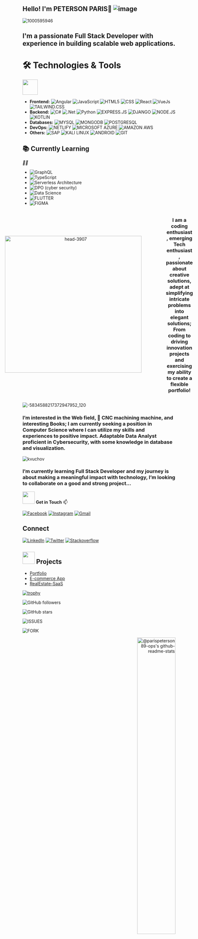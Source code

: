 ## Hello! I'm PETERSON PARIS👋   ![image](https://github.com/user-attachments/assets/3481c21b-ded3-4657-93ea-de08867514c9)
</h2>




    

 



![1000595946](https://github.com/user-attachments/assets/47fea4dd-752f-46f8-b3c9-98a6c5e52fb6)

## I'm a passionate Full Stack Developer with experience in building scalable web applications.


 #  🛠️ Technologies & Tools
   <i><i></i><i></i></i>
    <i><i></i><i></i></i>
    <i><i></i><i></i></i>
    <i><i></i><i></i></i>
    <i><i></i><i></i></i>
    <i><i></i><i></i></i>
    <i><i></i><i></i></i>
    <i><i></i><i></i></i>
    <i><i></i><i></i></i>
    <i><i></i><i></i></i>
    <i><i></i><i></i></i>
    <i><i></i><i></i></i>
    <i><i></i><i></i></i>
    <i><i></i><i></i></i>
    <i><i></i><i></i></i>
    <i><i></i><i></i></i>
    <i><i></i><i></i></i>
    <i><i></i><i></i></i>
    <i><i></i><i></i></i>
    <i><i></i><i></i></i>
    <i><i></i><i></i></i>
    <i><i></i><i></i></i>
    <i><i></i><i></i></i>
    <i><i></i><i></i></i>
    <i><i></i><i></i></i>
    <i><i></i><i></i></i>
    <i><i></i><i></i></i>
    <i><i></i><i></i></i>
    <i><i></i><i></i></i>
    <i><i></i><i></i></i>
    <i><i></i><i></i></i>
    <i><i></i><i></i></i>
    <i><i></i><i></i></i>
    <i><i></i><i></i></i>
    <i><i></i><i></i></i>
    <i><i></i><i></i></i>
    <i><i></i><i></i></i>
    <i><i></i><i></i></i>
 <img src="https://emojis.slackmojis.com/emojis/images/1680554188/65018/cat-roomba-exceptionally-fast.gif"
width="50" />

- **Frontend:**  ![Angular](https://img.shields.io/badge/Angular-DD0031?style=for-the-badge&logo=angular&logoColor=white) ![JavaScript](https://img.shields.io/badge/JavaScript-F7DF1E?style=for-the-badge&logo=javascript&logoColor=black)   ![HTML5](https://img.shields.io/badge/HTML5-E34F26?style=for-the-badge&logo=html5&logoColor=white) ![CSS](https://img.shields.io/badge/CSS3-1572B6?style=for-the-badge&logo=css3&logoColor=white)  ![React](https://img.shields.io/badge/React-20232A?style=for-the-badge&logo=react&logoColor=61DAFB) ![VueJs](https://img.shields.io/badge/Vue.js-35495E?style=for-the-badge&logo=vue.js&logoColor=4FC08D) ![TAILWIND.CSS](https://img.shields.io/badge/Tailwind_CSS-38B2AC?style=for-the-badge&logo=tailwind-css&logoColor=white)
   <i><i></i><i></i></i>
    <i><i></i><i></i></i>
    <i><i></i><i></i></i>
    <i><i></i><i></i></i>
    <i><i></i><i></i></i>
    <i><i></i><i></i></i>
    <i><i></i><i></i></i>
    <i><i></i><i></i></i>
    <i><i></i><i></i></i>
    <i><i></i><i></i></i>
    <i><i></i><i></i></i>
    <i><i></i><i></i></i>
    <i><i></i><i></i></i>
    <i><i></i><i></i></i>
    <i><i></i><i></i></i>
    <i><i></i><i></i></i>
    <i><i></i><i></i></i>
    <i><i></i><i></i></i>
    <i><i></i><i></i></i>
    <i><i></i><i></i></i>
    <i><i></i><i></i></i>
    <i><i></i><i></i></i>
    <i><i></i><i></i></i>
    <i><i></i><i></i></i>
    <i><i></i><i></i></i>
    <i><i></i><i></i></i>
    <i><i></i><i></i></i>
    <i><i></i><i></i></i>
    <i><i></i><i></i></i>
    <i><i></i><i></i></i>
    <i><i></i><i></i></i>
    <i><i></i><i></i></i>
    <i><i></i><i></i></i>
    <i><i></i><i></i></i>
    <i><i></i><i></i></i>
    <i><i></i><i></i></i>
    <i><i></i><i></i></i>
    <i><i></i><i></i></i>
- **Backend:** ![C#](https://img.shields.io/badge/C%23-239120?style=for-the-badge&logo=c-sharp&logoColor=white) ![.Net](https://img.shields.io/badge/.NET-5C2D91?style=for-the-badge&logo=.net&logoColor=white) ![Python](https://img.shields.io/badge/Python-14354C?style=for-the-badge&logo=python&logoColor=white) ![EXPRESS.JS](https://img.shields.io/badge/Express.js-404D59?style=for-the-badge) ![DJANGO](https://img.shields.io/badge/Django-092E20?style=for-the-badge&logo=django&logoColor=white) ![NODE.JS](https://img.shields.io/badge/Node.js-43853D?style=for-the-badge&logo=node.js&logoColor=white) ![KOTLIN](https://img.shields.io/badge/Kotlin-0095D5?&style=for-the-badge&logo=kotlin&logoColor=white)
   <i><i></i><i></i></i>
    <i><i></i><i></i></i>
    <i><i></i><i></i></i>
    <i><i></i><i></i></i>
    <i><i></i><i></i></i>
    <i><i></i><i></i></i>
    <i><i></i><i></i></i>
    <i><i></i><i></i></i>
    <i><i></i><i></i></i>
    <i><i></i><i></i></i>
    <i><i></i><i></i></i>
    <i><i></i><i></i></i>
    <i><i></i><i></i></i>
    <i><i></i><i></i></i>
    <i><i></i><i></i></i>
    <i><i></i><i></i></i>
    <i><i></i><i></i></i>
    <i><i></i><i></i></i>
    <i><i></i><i></i></i>
    <i><i></i><i></i></i>
    <i><i></i><i></i></i>
    <i><i></i><i></i></i>
    <i><i></i><i></i></i>
    <i><i></i><i></i></i>
    <i><i></i><i></i></i>
    <i><i></i><i></i></i>
    <i><i></i><i></i></i>
    <i><i></i><i></i></i>
    <i><i></i><i></i></i>
    <i><i></i><i></i></i>
    <i><i></i><i></i></i>
    <i><i></i><i></i></i>
    <i><i></i><i></i></i>
    <i><i></i><i></i></i>
    <i><i></i><i></i></i>
    <i><i></i><i></i></i>
    <i><i></i><i></i></i>
    <i><i></i><i></i></i>
- **Databases:** ![MYSQL](https://img.shields.io/badge/MySQL-00000F?style=for-the-badge&logo=mysql&logoColor=white) ![MONGODB](https://img.shields.io/badge/MongoDB-4EA94B?style=for-the-badge&logo=mongodb&logoColor=white) ![POSTGRESQL](https://img.shields.io/badge/PostgreSQL-316192?style=for-the-badge&logo=postgresql&logoColor=white)
   <i><i></i><i></i></i>
    <i><i></i><i></i></i>
    <i><i></i><i></i></i>
    <i><i></i><i></i></i>
    <i><i></i><i></i></i>
    <i><i></i><i></i></i>
    <i><i></i><i></i></i>
    <i><i></i><i></i></i>
    <i><i></i><i></i></i>
    <i><i></i><i></i></i>
    <i><i></i><i></i></i>
    <i><i></i><i></i></i>
    <i><i></i><i></i></i>
    <i><i></i><i></i></i>
    <i><i></i><i></i></i>
    <i><i></i><i></i></i>
    <i><i></i><i></i></i>
    <i><i></i><i></i></i>
    <i><i></i><i></i></i>
    <i><i></i><i></i></i>
    <i><i></i><i></i></i>
    <i><i></i><i></i></i>
    <i><i></i><i></i></i>
    <i><i></i><i></i></i>
    <i><i></i><i></i></i>
    <i><i></i><i></i></i>
    <i><i></i><i></i></i>
    <i><i></i><i></i></i>
    <i><i></i><i></i></i>
    <i><i></i><i></i></i>
    <i><i></i><i></i></i>
    <i><i></i><i></i></i>
    <i><i></i><i></i></i>
    <i><i></i><i></i></i>
    <i><i></i><i></i></i>
    <i><i></i><i></i></i>
    <i><i></i><i></i></i>
    <i><i></i><i></i></i>
- **DevOps:** ![NETLIFY](https://img.shields.io/badge/Netlify-00C7B7?style=for-the-badge&logo=netlify&logoColor=white) ![MICROSOFT AZURE](https://img.shields.io/badge/Microsoft_Azure-0089D6?style=for-the-badge&logo=microsoft-azure&logoColor=white) ![AMAZON AWS](https://img.shields.io/badge/Amazon_AWS-FF9900?style=for-the-badge&logo=amazonaws&logoColor=white)
   <i><i></i><i></i></i>
    <i><i></i><i></i></i>
    <i><i></i><i></i></i>
    <i><i></i><i></i></i>
    <i><i></i><i></i></i>
    <i><i></i><i></i></i>
    <i><i></i><i></i></i>
    <i><i></i><i></i></i>
    <i><i></i><i></i></i>
    <i><i></i><i></i></i>
    <i><i></i><i></i></i>
    <i><i></i><i></i></i>
    <i><i></i><i></i></i>
    <i><i></i><i></i></i>
    <i><i></i><i></i></i>
    <i><i></i><i></i></i>
    <i><i></i><i></i></i>
    <i><i></i><i></i></i>
    <i><i></i><i></i></i>
    <i><i></i><i></i></i>
    <i><i></i><i></i></i>
    <i><i></i><i></i></i>
    <i><i></i><i></i></i>
    <i><i></i><i></i></i>
    <i><i></i><i></i></i>
    <i><i></i><i></i></i>
    <i><i></i><i></i></i>
    <i><i></i><i></i></i>
    <i><i></i><i></i></i>
    <i><i></i><i></i></i>
    <i><i></i><i></i></i>
    <i><i></i><i></i></i>
    <i><i></i><i></i></i>
    <i><i></i><i></i></i>
    <i><i></i><i></i></i>
    <i><i></i><i></i></i>
    <i><i></i><i></i></i>
    <i><i></i><i></i></i>
- **Others:** ![SAP](https://img.shields.io/badge/SAP-0FAAFF?style=for-the-badge&logo=sap&logoColor=white)  ![KALI LINUX](https://img.shields.io/badge/Kali_Linux-557C94?style=for-the-badge&logo=kali-linux&logoColor=white) ![ANDROID](https://img.shields.io/badge/Android-3DDC84?style=for-the-badge&logo=android&logoColor=white) ![GIT](https://img.shields.io/badge/GIT-E44C30?style=for-the-badge&logo=git&logoColor=white) 

## 📚 Currently Learning 
 <i><i>👨‍💻</i><i></i></i>
    <i><i></i><i></i></i>
    <i><i></i><i></i></i>
    <i><i></i><i></i></i>
    <i><i></i><i></i></i>
    <i><i></i><i></i></i>
    <i><i></i><i></i></i>
    <i><i></i><i></i></i>
    <i><i></i><i></i></i>
    <i><i></i><i></i></i>
    <i><i></i><i></i></i>
    <i><i></i><i></i></i>
    <i><i></i><i></i></i>
    <i><i></i><i></i></i>
    <i><i></i><i></i></i>
    <i><i></i><i></i></i>
    <i><i></i><i></i></i>
    <i><i></i><i></i></i>
    <i><i></i><i></i></i>
    <i><i></i><i></i></i>
    <i><i></i><i></i></i>
    <i><i></i><i></i></i>
    <i><i></i><i></i></i>
    <i><i></i><i></i></i>
    <i><i></i><i></i></i>
    <i><i></i><i></i></i>
    <i><i></i><i></i></i>
    <i><i></i><i></i></i>
    <i><i></i><i></i></i>
    <i><i></i><i></i></i>
    <i><i></i><i></i></i>
    <i><i></i><i></i></i>
    <i><i></i><i></i></i>
    <i><i></i><i></i></i>
    <i><i></i><i></i></i>
    <i><i></i><i></i></i>
    <i><i></i><i></i></i>
    <i><i></i><i></i></i>
- ![GraphQL](https://img.shields.io/badge/Amazon_AWS-232F3E?style=for-the-badge&logo=amazon-aws&logoColor=white)
-  ![TypeScript](https://img.shields.io/badge/TypeScript-007ACC?style=for-the-badge&logo=typescript&logoColor=white)
- ![Serverless Architecture](https://img.shields.io/badge/TensorFlow-FF6F00?style=for-the-badge&logo=tensorflow&logoColor=white)
- ![DPO (cyber security)](https://img.shields.io/badge/Azure_DevOps-0078D7?style=for-the-badge&logo=azure-devops&logoColor=white)
- ![Data Science](https://img.shields.io/badge/microsoft%20azure-0089D6?style=for-the-badge&logo=microsoft-azure&logoColor=white)
- ![FLUTTER](https://img.shields.io/badge/Flutter-02569B?style=for-the-badge&logo=flutter&logoColor=white)
- ![FIGMA](https://img.shields.io/badge/Figma-F24E1E?style=for-the-badge&logo=figma&logoColor=white)




<div style="display: flex; justify-content: center; align-items: center; text-align: center; width: 100%;">
  <div style="display: flex; justify-content: center; align-items: center; margin-right: 80px;">
    <img src="https://github.com/user-attachments/assets/cec10b22-fb3f-4852-8288-f4779fa00737" alt="head-3907" width="450"/>
  </div>
  <div>
    <h3>I am a coding enthusiast, emerging Tech enthusiast, passionate about creative solutions, <br> adept at simplifying intricate problems into elegant solutions; <br> From coding to driving innovation projects and exercising my ability to create a flexible portfolio!</h3>
  </div>
</div>


 
 
![-5834588217372947952_120](https://github.com/user-attachments/assets/c5acca02-f8da-4335-b2cd-aae4ab4a4116)

### I’m interested in the Web field, 🛞 CNC machining machine, and interesting Books; I am currently seeking a position in Computer Science where I can utilize my skills and experiences to positive impact. Adaptable Data Analyst  proficient in Cybersecurity, with some knowledge in database and visualization.

![kvuchov](https://github.com/user-attachments/assets/2a88b41b-761c-4721-ba95-5e6e885e969d)

### I’m currently learning Full Stack Developer and my journey is about making a meaningful impact with technology, I’m looking to collaborate on a good and strong project...
 



<img
src="https://emojis.slackmojis.com/emojis/images/1643514738/7421/typingcat.gif?1643514738"
width="40" /> **Get in Touch**  📫
 
 
[![Facebook](https://img.shields.io/badge/Facebook-1877F2?style=for-the-badge&logo=facebook&logoColor=white)](https://www.facebook.com/petersonbigniew.paris?mibextid=ZbWKwL)
[![Instagram](https://img.shields.io/badge/Instagram-E4405F?style=for-the-badge&logo=instagram&logoColor=white)](https://www.instagram.com/parispeterson89?igsh=azhxYmJudG02M2o2)
[![Gmail](https://img.shields.io/badge/Gmail-D14836?style=for-the-badge&logo=gmail&logoColor=white)](mailto:parispeterson89@gmail.com)

 

## Connect
[![LinkedIn](https://img.shields.io/badge/LinkedIn-0077B5?style=for-the-badge&logo=linkedin&logoColor=white)](https://www.linkedin.com/in/peterson-paris-750ba493?utm_source=share&utm_campaign=share_via&utm_content=profile&utm_medium=android_app)
[![Twitter](https://img.shields.io/badge/Twitter-1DA1F2?style=for-the-badge&logo=twitter&logoColor=white)](https://x.com/ParisPeterson89?t=WrHU5Era4BY3VaLwoEu66w&s=03)
[![Stackoverflow](https://aleen42.github.io/badges/src/stackoverflow.svg)](https://stackoverflow.com/users/26900693/peterson-christophe-paris)










<h2>
<img
src="https://emojis.slackmojis.com/emojis/images/1704759014/85857/redbull.gif"
width="40" />
Projects
</h2>


- [Portfolio](https://site-gamesshop-self-six.vercel.app/)
- [E-commerce App](link)
- [RealEstate-SaaS](link)
                                                                                                 












[![trophy](https://github-profile-trophy.vercel.app/?username=parispeterson89-ops)](https://github.com/ryo-ma/github-profile-trophy)


![GitHub followers](https://img.shields.io/github/followers/parispeterson89-ops?style=social)




  

![GitHub stars](https://img.shields.io/github/stars/parispeterson89-ops?style=social) 

![ISSUES](https://img.shields.io/github/issues-pr-closed/parispeterson89-ops/parispeterson89-ops.svg)


![FORK](https://img.shields.io/github/forks/parispeterson89/README.svg)


<p align="right">
  <a href="https://github.com/parispeterson89-ops?tab=repositories">
    <img src="https://github-readme-stats-one-bice.vercel.app/api?username=parispeterson89-ops&theme=transparent&show_icons=true&count_private=true&hide_border=true&role=OWNER,ORGANIZATION_MEMBER,COLLABORATOR&MORETEAMATE" width="50%" alt="@parispeterson89-ops's github-readme-stats">
  </a>




  

<p align="left">
    
  <img src="https://github-readme-stats.vercel.app/api/top-langs/?username=parispeterson89-ops&langs_count=15&layout=compact&theme=shadow_green&hide_border=true" width="40%"/>

  
</p>




![GitHub Downloads](https://img.shields.io/github/downloads/parispeterson89-ops/parispeterson89-ops/total.svg)




![Commits Since Release](https://img.shields.io/github/commits-since/parispeterson89-ops/parispeterson89-ops/v1.0.0.svg)







![WATCHER](https://img.shields.io/github/watchers/parispeterson89-ops/parispeterson89-ops.svg)
![Visitor Count](https://profile-counter.glitch.me/parispeterson89-ops/count.svg)


 <img src="https://github.com/OracleBrain/OracleBrain/blob/main/wth-smile.gif?raw=true" width="60" height="70" alt="Description of the image">



## Contributions

<div align="center">
    <img src="https://github-contributor-stats.vercel.app/api?username=parispeterson89-ops&limit=5&theme=radical&combine_all_yearly_contributions=true" alt="Top Contributed Repositories" style="border: 2px solid #f8f9fa; border-radius: 15px; box-shadow: 0 0 20px rgba(255, 0, 255, 0.7); padding: 10px; background: linear-gradient(145deg, #2c2c2c, #3a3a3a);" />
</div>





[![ASK ME ANYTHINGS](https://img.shields.io/badge/Ask%20me-anything-1abc9c.svg)](https://chat.whatsapp.com/EPf2mLveS6xApJR7j5Z4Co)





# trufflehog
## Projeto Base: Explorando Colaboração e Markdown
- Git
- GitHub
  
 :tv: Demo



![GitHub scanning demo](https://storage.googleapis.com/truffle-demos/non-interactive.svg)



```bash

docker run --rm -it -v "$PWD:/pwd" trufflesecurity/trufflehog:latest github --org=trufflesecurity

```



# :floppy_disk: Installation



Several options available for you:



### MacOS users



```bash

brew install trufflehog

```



### Docker:



<sub><i>_Ensure Docker engine is running before executing the following commands:_</i></sub>



#### &nbsp;&nbsp;&nbsp;&nbsp;Unix



```bash

docker run --rm -it -v "$PWD:/pwd" trufflesecurity/trufflehog:latest github --repo https://github.com/trufflesecurity/test_keys

```



#### &nbsp;&nbsp;&nbsp;&nbsp;Windows Command Prompt



```bash

docker run --rm -it -v "%cd:/=\%:/pwd" trufflesecurity/trufflehog:latest github --repo https://github.com/trufflesecurity/test_keys

```



#### &nbsp;&nbsp;&nbsp;&nbsp;Windows PowerShell



```bash

docker run --rm -it -v "${PWD}:/pwd" trufflesecurity/trufflehog github --repo https://github.com/trufflesecurity/test_keys

```



#### &nbsp;&nbsp;&nbsp;&nbsp;M1 and M2 Mac



```bash

docker run --platform linux/arm64 --rm -it -v "$PWD:/pwd" trufflesecurity/trufflehog:latest github --repo https://github.com/trufflesecurity/test_keys

```



### Binary releases



```bash

Download and unpack from https://github.com/trufflesecurity/trufflehog/releases

```



### Compile from source



```bash

git clone https://github.com/trufflesecurity/trufflehog.git

cd trufflehog; go install

```



### Using installation script



```bash

curl -sSfL https://raw.githubusercontent.com/trufflesecurity/trufflehog/main/scripts/install.sh | sh -s -- -b /usr/local/bin

```



### Using installation script, verify checksum signature (requires cosign to be installed)



```bash

curl -sSfL https://raw.githubusercontent.com/trufflesecurity/trufflehog/main/scripts/install.sh | sh -s -- -v -b /usr/local/bin

```



### Using installation script to install a specific version



```bash

curl -sSfL https://raw.githubusercontent.com/trufflesecurity/trufflehog/main/scripts/install.sh | sh -s -- -b /usr/local/bin <ReleaseTag like v3.56.0>

```



# :closed_lock_with_key: Verifying the artifacts



Checksums are applied to all artifacts, and the resulting checksum file is signed using cosign.



You need the following tool to verify signature:



- [Cosign](https://docs.sigstore.dev/cosign/system_config/installation/)



parispeterson89.md
Projeto Base: AWS Rekognition - Detectando Celebridades em Imagens
AWS
Amazon Rekognition
Inteligência Artificial (IA)
[NEXA](https://github.com/parispeterson89-ops/nexa-analise-avancada-de-imagens-e-texto-com-ia-na-aws.git)

🪸 😃

<hr />

⠄⠄⠄⠄⠄⠄⠄⠄⠄⡀⠄⡀⠄⡀⠄⡀⢀⠄⡀⢀⠄⡀⠄⡀⠄⠄⠄⠄⢀⠄⠄⡀⢀⠄⠄⡀⠄⠄⠄⠄
⠄⠄⠄⠈⠄⠁⠈⠄⠂⠄⡀⠄⠄⡀⢀⠄⢀⠄⢀⠄⡀⠠⠄⠄⠂⠁⠈⡀⠄⠄⠁⠄⠄⠄⠂⠄⡀⠁⠄⠄
⠄⠄⠄⠁⠄⠁⠄⠁⠄⠄⠄⠄⠄⠄⠄⠄⠄⢀⠄⡀⡀⠄⠄⠁⢀⢁⠄⡀⠠⠄⠁⡈⢀⠈⢀⠠⠄⢀⠄⠄
⠄⠄⠄⠄⠁⠄⠁⠄⠂⠄⡠⣲⢧⣳⡳⡯⣟⣼⢽⣺⣜⡵⣝⢜⢔⠔⡅⢂⠄⠄⠁⠄⢀⠄⡀⠄⡀⠄⠄⠄
⠄⠄⠄⠄⠈⠄⠈⠄⢀⡇⡯⡺⢵⣳⢿⣻⣟⣿⣿⣽⢾⣝⢮⡳⣣⢣⠣⡃⢅⠂⠐⠈⠄⠄⢀⠄⡀⠄⠄⠄
⠄⠄⠄⠄⠈⠄⠐⢀⠇⡪⡸⡸⣝⣾⣻⣯⣿⣿⡿⣟⣿⡽⣗⡯⣞⢜⢌⠢⡡⢈⠈⠄⠁⠈⠄⠄⠄⠄⠄⠄
⠄⠄⠄⠄⠐⠄⠈⠆⠕⢔⠡⣓⣕⢷⣻⣽⣝⢷⣻⣻⣝⢯⢿⠹⠸⡑⡅⠕⠠⠠⠄⠅⠄⠂⠄⠂⠈⠄⠄⠄
⠄⠄⠄⠄⠄⠂⠡⡑⢍⠌⡊⢢⢢⢱⠼⣺⢿⢝⠮⢪⣪⡺⣘⡜⣑⢤⢐⠅⠡⢂⠡⠐⡀⢀⠠⠐⠄⠐⠄⠄
⠄⠄⠄⠄⢈⢀⠡⠨⡢⡑⡌⡔⡮⡷⣭⢧⣳⠭⣪⣲⣼⣾⣟⣻⣽⣺⣸⣜⢌⢆⢌⠐⠄⡀⠄⡀⠄⠄⠄⠄
⠄⠄⠄⠄⠄⠠⠄⠌⡢⡵⠺⠞⠟⠛⠯⠟⠟⠝⡫⢗⠟⠝⠙⠉⠊⠑⠉⠉⠉⠑⢒⠠⠁⠄⡀⠠⠄⠄⠄⠄
⠄⠄⠄⠐⡀⠄⠄⠅⡪⠄⠂⠄⠄⠄⠄⠄⠄⠄⢀⢕⢔⠄⠄⠄⠄⡀⠠⠐⠈⢀⠄⠠⠄⡁⠄⡀⠂⠠⠄⠄
⠄⠄⠄⠠⠄⠄⠂⡑⠄⠄⠠⠐⠄⠁⠄⠁⠄⠄⢸⣿⣿⡂⠄⠄⢀⠄⡀⠄⠂⠠⠐⠄⡐⡀⠂⢀⠐⠄⠄⠄
⠄⠄⠄⠄⢐⠄⠂⢕⢅⢄⠄⣀⡀⢄⠄⠁⣀⣔⡵⣿⣯⠧⡣⣢⡠⢀⢀⡠⠐⢀⢐⠠⢀⠐⠄⠄⠄⠄⠄⠄
⠄⠄⠄⠄⠐⡔⢀⠘⢽⣻⣶⣥⣉⠥⡣⣱⣷⠻⣪⣻⣷⡣⡣⢫⣞⣗⡦⡵⢻⠺⡸⠐⡀⠐⠄⠂⡀⠄⠄⠄
⠄⠄⠄⠄⠂⠘⡀⠔⢀⠑⠍⠍⡽⣽⣿⣻⠂⡷⣯⡿⣟⡿⠌⡆⠘⣾⣻⢵⢕⠔⢀⠁⠠⠈⡀⠁⠄⡀⠄⠄
⠄⠄⠄⠄⠠⠄⠄⡐⢰⢈⢄⠱⢽⣺⢳⠁⣈⠄⠄⠈⠊⠈⠄⠄⢡⣐⢫⢯⡢⢊⢄⢪⠨⠠⠄⡀⠁⠄⠄⠄
⠄⠄⠄⠄⠂⠄⠂⠠⠱⣕⡣⡇⡏⢮⢕⣸⣾⠠⠄⠄⠄⠂⠄⠄⠌⢟⣜⡵⣯⢷⡴⡅⠅⡂⠠⠄⢈⠄⠄⠄
⠄⠄⠄⠄⠂⠁⢀⠈⠌⡪⢝⢾⣝⣎⠒⠏⠙⠠⠑⠁⠆⠒⠐⠐⠉⢀⠑⣍⡿⣽⡽⡂⠕⠄⠄⠂⢀⠠⠄⠄
⠄⠄⠄⠐⠄⡈⠄⢀⠄⠊⠍⢯⣷⣏⢊⢀⣈⣠⣤⣤⣤⣴⣶⢶⣴⢤⢬⣌⢻⡺⡻⠈⠄⠂⠄⠂⡀⠄⠄⠄
⠄⠄⠄⠄⠂⢀⠐⠄⠄⠂⠡⠑⠕⠅⡕⡽⡑⡁⠉⠉⠉⠉⠁⠁⠁⠠⢊⠊⠢⠈⠄⠨⠄⠄⠁⠐⢀⠈⠄⠄
⠄⠄⠄⠈⢀⠄⠄⠈⡀⢂⠐⠄⠂⠁⠠⠁⡢⡪⣢⣲⣦⣖⡔⡤⡨⡐⢄⠌⠠⠈⠐⠄⠂⠠⠁⢈⠠⠄⠄⠄
⠄⠄⠄⠄⠄⠄⠄⢂⠄⠢⠂⠈⡀⠈⡀⠈⠰⠹⡨⠑⡑⠕⠕⠊⠌⠌⠄⠐⠄⠂⠁⢈⠄⡁⠐⠄⡐⢀⠂⠄
⠄⠄⠄⠄⡐⢄⠑⠄⠄⡇⡁⠄⠄⠄⠄⡈⠄⠄⠄⠄⢀⠠⠄⠂⢀⠐⠄⡈⠠⠈⠄⠄⠠⠐⠄⠁⠠⠄⠄⠄
⠄⠄⡀⢊⠨⢀⢊⠄⠨⡂⡂⠄⠂⠄⢀⠄⠠⠄⠂⠄⠄⡀⠠⠄⠄⠄⠐⠄⠄⡀⠁⡀⠂⠄⠂⠁⠨⠄⠅⠄
⠄⠄⠐⠄⢂⠢⡀⠄⠬⠄⠂⠅⡀⠈⠄⠄⠄⠄⠄⠄⠄⠄⠄⡀⠂⠄⠂⠄⢀⠄⠄⠄⠄⠂⠄⠂⢈⠐⠄⠄
⠄⠄⠈⡀⠄⠄⠄⠄⠅⠅⠐⠄⠄⡀⠄⠄⠄⠄⠄⠄⠄⠄⠄⠄⠄⠄⠄⠄⠄⠄⠄⠁⠄⠄⠄⠂⢐⠄⠐⠄
⠄⠄⠄⠄⠄⠂⠄⠄⠕⠈⡂⡀⠄⠄⠄⠄⠄⠄⠄⠄⠄⠄⠄⠄⠄⠄⠄⠄⠄⠄⠄⠄⠄⠄⠄⠈⠄⠄⠂⠄



